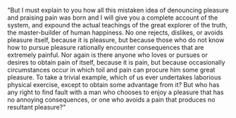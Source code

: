"But I must explain to you how all this mistaken idea of denouncing pleasure and praising pain was born and I will give you a complete account of
the system, and expound the actual teachings of the great explorer of the truth, the master-builder of human happiness. No one rejects, dislikes,
or avoids pleasure itself, because it is pleasure, but because those who do not know how to pursue pleasure rationally encounter consequences that
are extremely painful. Nor again is there anyone who loves or pursues or desires to obtain pain of itself, because it is pain, but because
occasionally circumstances occur in which toil and pain can procure him some great pleasure. To take a trivial example, which of us ever
undertakes laborious physical exercise, except to obtain some advantage from it? But who has any right to find fault with a man who chooses to
enjoy a pleasure that has no annoying consequences, or one who avoids a pain that produces no resultant pleasure?"

